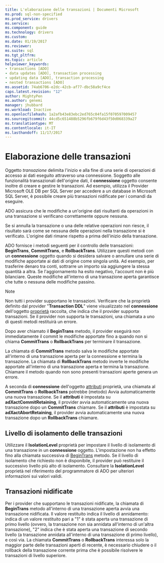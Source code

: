 ```yaml
---
title: L'elaborazione delle transazioni | Documenti Microsoft
ms.prod: sql-non-specified
ms.prod_service: drivers
ms.service: 
ms.component: guide
ms.technology: drivers
ms.custom: 
ms.date: 01/19/2017
ms.reviewer: 
ms.suite: sql
ms.tgt_pltfrm: 
ms.topic: article
helpviewer_keywords:
- transactions [ADO]
- data updates [ADO], transaction processing
- updating data [ADO], transaction processing
- nested transactions [ADO]
ms.assetid: 74ab6706-e2dc-42cb-af77-dbc58a9cf4ce
caps.latest.revision: "12"
author: MightyPen
ms.author: genemi
manager: jhubbard
ms.workload: Inactive
ms.openlocfilehash: 1a2afb43e83ebc2ed765c04fa15f070597009457
ms.sourcegitcommit: 44cd5c651488b5296fb679f6d43f50d068339a27
ms.translationtype: MT
ms.contentlocale: it-IT
ms.lasthandoff: 11/17/2017
---
```

# <a name="transaction-processing"></a>Elaborazione delle transazioni
Oggetto *transazione* delimita l'inizio e alla fine di una serie di operazioni di accesso ai dati eseguito attraverso una connessione. Soggetto alle funzionalità transazionali dell'origine dati, il **connessione** oggetto consente inoltre di creare e gestire le transazioni. Ad esempio, utilizza il Provider Microsoft OLE DB per SQL Server per accedere a un database in Microsoft SQL Server, è possibile creare più transazioni nidificate per i comandi da eseguire.  
  
 ADO assicura che le modifiche a un'origine dati risultanti da operazioni in una transazione si verificano correttamente oppure nessuna.  
  
 Se si annulla la transazione o una delle relative operazioni non riesce, il risultato sarà come se nessuna delle operazioni nella transazione si è verificato. L'origine dati rimane rispetto a prima dell'inizio della transazione.  
  
 ADO fornisce i metodi seguenti per il controllo delle transazioni: **BeginTrans**, **CommitTrans**, e **RollbackTrans**. Utilizzare questi metodi con un **connessione** oggetto quando si desidera salvare o annullare una serie di modifiche apportate ai dati di origine come singola unità. Ad esempio, per trasferire denaro tra conti, sottrarre un importo sia aggiungere la stessa quantità a altra. Se l'aggiornamento ha esito negativo, l'account non è più bilanciare. Queste modifiche all'interno di una transazione aperta garantisce che tutte o nessuna delle modifiche passino.  
  
> [!NOTE]
>  Non tutti i provider supportano le transazioni. Verificare che la proprietà definito dal provider "**Transaction DDL**" viene visualizzato nel **connessione** dell'oggetto [proprietà](../../../ado/reference/ado-api/properties-collection-ado.md) raccolta, che indica che il provider supporta transazioni. Se il provider non supporta le transazioni, una chiamata a uno di questi metodi restituirà un errore.  
  
 Dopo aver chiamato il **BeginTrans** metodo, il provider eseguirà non immediatamente il commit le modifiche apportate fino a quando non si chiama **CommitTrans** o **RollbackTrans** per terminare il transazione.  
  
 La chiamata di **CommitTrans** metodo salva le modifiche apportate all'interno di una transazione aperta per la connessione e termina la transazione. La chiamata di **RollbackTrans** metodo inverte le modifiche apportate all'interno di una transazione aperta e termina la transazione. Chiamare il metodo quando non sono presenti transazioni aperte genera un errore.  
  
 A seconda di **connessione** dell'oggetto [attributi](../../../ado/reference/ado-api/attributes-property-ado.md) proprietà, una chiamata al **CommitTrans** o **RollbackTrans** potrebbe (metodo) Avvia automaticamente una nuova transazione. Se il **attributi** è impostata su **adXactCommitRetaining**, il provider avvia automaticamente una nuova transazione dopo un **CommitTrans** chiamare. Se il **attributi** è impostata su **adXactAbortRetaining**, il provider avvia automaticamente una nuova transazione dopo un **RollbackTrans** chiamare.  
  
## <a name="transaction-isolation-level"></a>Livello di isolamento delle transazioni  
 Utilizzare il **IsolationLevel** proprietà per impostare il livello di isolamento di una transazione in un **connessione** oggetto. L'impostazione non ha effetto fino alla chiamata successiva di [BeginTrans](../../../ado/reference/ado-api/begintrans-committrans-and-rollbacktrans-methods-ado.md) metodo. Se il livello di isolamento che richiesto non è disponibile, il provider può restituire il successivo livello più alto di isolamento. Consultare la **IsolationLevel** proprietà nel riferimento del programmatore di ADO per ulteriori informazioni sui valori validi.  
  
## <a name="nested-transactions"></a>Transazioni nidificate  
 Per i provider che supportano le transazioni nidificate, la chiamata di **BeginTrans** metodo all'interno di una transazione aperta avvia una transazione nidificata. Il valore restituito indica il livello di annidamento: indica di un valore restituito pari a "1" è stata aperta una transazione di primo livello (ovvero, la transazione non sia annidata all'interno di un'altra transazione), "2" indica che è stata aperta una transazione di secondo livello (a transazione annidata all'interno di una transazione di primo livello), e così via. La chiamata **CommitTrans** o **RollbackTrans** interessa solo la maggior parte delle transazioni aperti di recente, è necessario chiudere o il rollback della transazione corrente prima che è possibile risolvere le transazioni di livello superiore.
